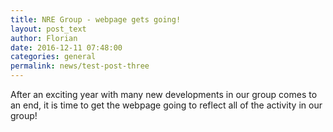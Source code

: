 ```yaml
---
title: NRE Group - webpage gets going!
layout: post_text
author: Florian
date: 2016-12-11 07:48:00
categories: general
permalink: news/test-post-three
---
```


After an exciting year with many new developments in our group comes to an end, it is time to get the webpage
going to reflect all of the activity in our group!